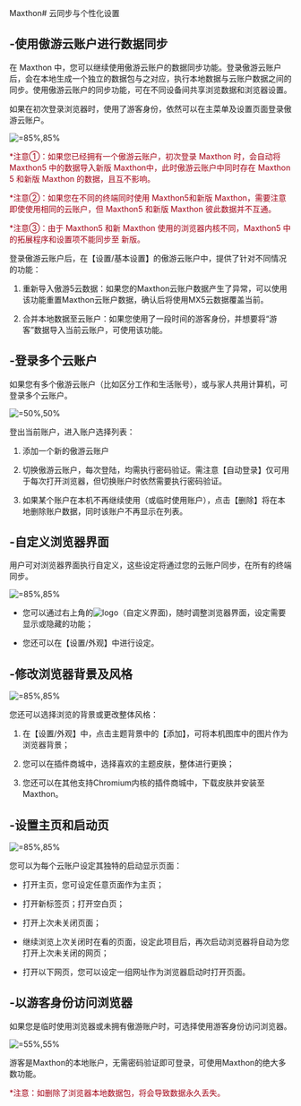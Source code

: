 Maxthon# 云同步与个性化设置



## -使用傲游云账户进行数据同步

在 Maxthon 中，您可以继续使用傲游云账户的数据同步功能。登录傲游云账户后，会在本地生成一个独立的数据包与之对应，执行本地数据与云账户数据之间的同步。使用傲游云账户的同步功能，可在不同设备间共享浏览数据和浏览器设置。

如果在初次登录浏览器时，使用了游客身份，依然可以在主菜单及设置页面登录傲游云账户。

![](images/02-1.png "=85%,85%")

<font color=#A30014>*注意①：如果您已经拥有一个傲游云账户，初次登录 Maxthon 时，会自动将 Maxthon5 中的数据导入新版 Maxthon中，此时傲游云账户中同时存在 Maxthon 5 和新版 Maxthon 的数据，且互不影响。</font>

<font color=#A30014>*注意②：如果您在不同的终端同时使用 Maxthon5和新版 Maxthon，需要注意即使使用相同的云账户，但 Maxthon5 和新版 Maxthon 彼此数据并不互通。</font>

<font color=#A30014>*注意③：由于 Maxthon5 和新 Maxthon 使用的浏览器内核不同，Maxthon5 中的拓展程序和设置项不能同步至 新版。</font>

登录傲游云账户后，在【设置/基本设置】的傲游云账户中，提供了针对不同情况的功能：

1. 重新导入傲游5云数据：如果您的Maxthon云账户数据产生了异常，可以使用该功能重置Maxthon云账户数据，确认后将使用MX5云数据覆盖当前。

2. 合并本地数据至云账户：如果您使用了一段时间的游客身份，并想要将“游客”数据导入当前云账户，可使用该功能。

## -登录多个云账户

如果您有多个傲游云账户（比如区分工作和生活账号），或与家人共用计算机，可登录多个云账户。

![](images/02-2.png "=50%,50%")

登出当前账户，进入账户选择列表：

1. 添加一个新的傲游云账户

2. 切换傲游云账户，每次登陆，均需执行密码验证。需注意【自动登录】仅可用于每次打开浏览器，但切换账户时依然需要执行密码验证。

3. 如果某个账户在本机不再继续使用（或临时使用账户），点击【删除】将在本地删除账户数据，同时该账户不再显示在列表。

   

## -自定义浏览器界面

用户可对浏览器界面执行自定义，这些设定将通过您的云账户同步，在所有的终端同步。

![](images/02-3.png "=85%,85%")

- 您可以通过右上角的![logo](images/00-5.png)（自定义界面)，随时调整浏览器界面，设定需要显示或隐藏的功能；

- 您还可以在【设置/外观】中进行设定。

  

## -修改浏览器背景及风格

![](images/02-4.png "=85%,85%")

您还可以选择浏览的背景或更改整体风格：

1. 在【设置/外观】中，点击主题背景中的【添加】，可将本机图库中的图片作为浏览器背景；

2. 您可以在插件商城中，选择喜欢的主题皮肤，整体进行更换；

3. 您还可以在其他支持Chromium内核的插件商城中，下载皮肤并安装至Maxthon。

   

## -设置主页和启动页

![](images/02-5.png "=85%,85%")

您可以为每个云账户设定其独特的启动显示页面：

- 打开主页，您可设定任意页面作为主页；

- 打开新标签页；打开空白页；

- 打开上次未关闭页面；

- 继续浏览上次关闭时在看的页面，设定此项目后，再次启动浏览器将自动为您打开上次未关闭的网页；

- 打开以下网页，您可以设定一组网址作为浏览器启动时打开页面。

  

## -以游客身份访问浏览器

如果您是临时使用浏览器或未拥有傲游账户时，可选择使用游客身份访问浏览器。

![](images/02-6.png "=55%,55%")

游客是Maxthon的本地账户，无需密码验证即可登录，可使用Maxthon的绝大多数功能。

<font color=#A30014>*注意：如删除了浏览器本地数据包，将会导致数据永久丢失。</font>
